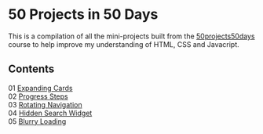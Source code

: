 # 50 Projects in 50 Days
This is a compilation of all the mini-projects built from the [50projects50days](https://www.50projects50days.com/) course to help improve my understanding of HTML, CSS and Javacript.

## Contents
01 [Expanding Cards](https://github.com/irahrosete/50projects-50days/tree/main/01-expanding-cards)<br>
02 [Progress Steps](https://github.com/irahrosete/50projects-50days/tree/main/02-progress-steps)<br>
03 [Rotating Navigation](https://github.com/irahrosete/50projects-50days/tree/main/03-rotating-navigation)<br>
04 [Hidden Search Widget](https://github.com/irahrosete/50projects-50days/tree/main/04-hidden-search-widget)<br>
05 [Blurry Loading]()